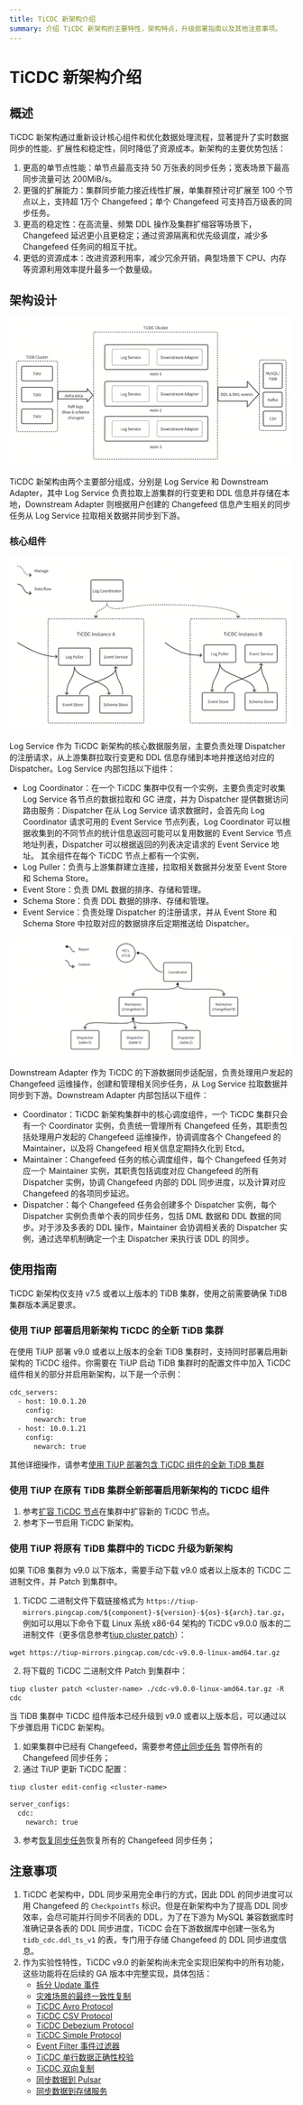 ```yaml
---
title: TiCDC 新架构介绍
summary: 介绍 TiCDC 新架构的主要特性，架构特点，升级部署指南以及其他注意事项。
---
```


# TiCDC 新架构介绍

## 概述

TiCDC 新架构通过重新设计核心组件和优化数据处理流程，显著提升了实时数据同步的性能、扩展性和稳定性，同时降低了资源成本。新架构的主要优势包括：
1. 更高的单节点性能：单节点最高支持 50 万张表的同步任务；宽表场景下最高同步流量可达 200MiB/s。
2. 更强的扩展能力：集群同步能力接近线性扩展，单集群预计可扩展至 100 个节点以上，支持超 1万个 Changefeed；单个 Changefeed 可支持百万级表的同步任务。
3. 更高的稳定性：在高流量、频繁 DDL 操作及集群扩缩容等场景下，Changefeed 延迟更小且更稳定；通过资源隔离和优先级调度，减少多 Changefeed 任务间的相互干扰。
4. 更低的资源成本：改进资源利用率，减少冗余开销，典型场景下 CPU、内存等资源利用效率提升最多一个数量级。

## 架构设计

![TiCDC New Architecture](/media/ticdc/ticdc-new-architecture-1.jpg)

TiCDC 新架构由两个主要部分组成，分别是 Log Service 和 Downstream Adapter，其中 Log Service 负责拉取上游集群的行变更和 DDL 信息并存储在本地，Downstream Adapter 则根据用户创建的 Changefeed 信息产生相关的同步任务从 Log Service 拉取相关数据并同步到下游。

### 核心组件

![TiCDC New Architecture](/media/ticdc/ticdc-new-architecture-2.jpg)

Log Service 作为 TiCDC 新架构的核心数据服务层，主要负责处理 Dispatcher 的注册请求，从上游集群拉取行变更和 DDL 信息存储到本地并推送给对应的 Dispatcher。Log Service 内部包括以下组件：
- Log Coordinator：在一个 TiCDC 集群中仅有一个实例，主要负责定时收集 Log Service 各节点的数据拉取和 GC 进度，并为 Dispatcher 提供数据访问路由服务：Dispatcher 在从 Log Service 请求数据时，会首先向 Log Coordinator 请求可用的 Event Service 节点列表，Log Coordinator 可以根据收集到的不同节点的统计信息返回可能可以复用数据的 Event Service 节点地址列表，Dispatcher 可以根据返回的列表决定请求的 Event Service 地址。
其余组件在每个 TiCDC 节点上都有一个实例，
- Log Puller：负责与上游集群建立连接，拉取相关数据并分发至 Event Store 和 Schema Store。
- Event Store：负责 DML 数据的排序、存储和管理。
- Schema Store：负责 DDL 数据的排序、存储和管理。
- Event Service：负责处理 Dispatcher 的注册请求，并从 Event Store 和 Schema Store 中拉取对应的数据排序后定期推送给 Dispatcher。

![TiCDC New Architecture](/media/ticdc/ticdc-new-architecture-3.jpg)

Downstream Adapter 作为 TiCDC 的下游数据同步适配层，负责处理用户发起的 Changefeed 运维操作，创建和管理相关同步任务，从 Log Service 拉取数据并同步到下游。Downstream Adapter 内部包括以下组件：
- Coordinator：TiCDC 新架构集群中的核心调度组件，一个 TiCDC 集群只会有一个 Coordinator 实例，负责统一管理所有 Changefeed 任务，其职责包括处理用户发起的 Changefeed 运维操作，协调调度各个 Changefeed 的 Maintainer，以及将 Changefeed 相关信息定期持久化到 Etcd。
- Maintainer：Changefeed 任务的核心调度组件，每个 Changefeed 任务对应一个 Maintainer 实例，其职责包括调度对应 Changefeed 的所有 Dispatcher 实例，协调 Changefeed 内部的 DDL 同步进度，以及计算对应 Changefeed 的各项同步延迟。
- Dispatcher：每个 Changefeed 任务会创建多个 Dispatcher 实例，每个 Dispatcher 实例负责单个表的同步任务，包括 DML 数据和 DDL 数据的同步。对于涉及多表的 DDL 操作，Maintainer 会协调相关表的 Dispatcher 实例，通过选举机制确定一个主 Dispatcher 来执行该 DDL 的同步。

## 使用指南

TiCDC 新架构仅支持 v7.5 或者以上版本的 TiDB 集群，使用之前需要确保 TiDB 集群版本满足要求。

### 使用 TiUP 部署启用新架构 TiCDC 的全新 TiDB 集群

在使用 TiUP 部署 v9.0 或者以上版本的全新 TiDB 集群时，支持同时部署启用新架构的 TiCDC 组件。你需要在 TiUP 启动 TiDB 集群时的配置文件中加入 TiCDC 组件相关的部分并启用新架构，以下是一个示例：

```shell
cdc_servers:
  - host: 10.0.1.20
    config:
      newarch: true
  - host: 10.0.1.21
    config:
      newarch: true
```

其他详细操作，请参考[使用 TiUP 部署包含 TiCDC 组件的全新 TiDB 集群](/ticdc/deploy-ticdc.md#使用-tiup-部署包含-ticdc-组件的全新-tidb-集群)

### 使用 TiUP 在原有 TiDB 集群全新部署启用新架构的 TiCDC 组件

1. 参考[扩容 TiCDC 节点](/scale-tidb-using-tiup.md#扩容-ticdc-节点)在集群中扩容新的 TiCDC 节点。
2. 参考下一节启用 TiCDC 新架构。

### 使用 TiUP 将原有 TiDB 集群中的 TiCDC 升级为新架构

如果 TiDB 集群为 v9.0 以下版本，需要手动下载 v9.0 或者以上版本的 TiCDC 二进制文件，并 Patch 到集群中。

1. TiCDC 二进制文件下载链接格式为 `https://tiup-mirrors.pingcap.com/${component}-${version}-${os}-${arch}.tar.gz`，例如可以用以下命令下载 Linux 系统 x86-64 架构的 TiCDC v9.0.0 版本的二进制文件（更多信息参考[tiup cluster patch](/tiup/tiup-component-cluster-patch.md)）：

```shell
wget https://tiup-mirrors.pingcap.com/cdc-v9.0.0-linux-amd64.tar.gz
```

2. 将下载的 TiCDC 二进制文件 Patch 到集群中：

```shell
tiup cluster patch <cluster-name> ./cdc-v9.0.0-linux-amd64.tar.gz -R cdc
```

当 TiDB 集群中 TiCDC 组件版本已经升级到 v9.0 或者以上版本后，可以通过以下步骤启用 TiCDC 新架构。

1. 如果集群中已经有 Changefeed，需要参考[停止同步任务](/ticdc/ticdc-manage-changefeed.md#停止同步任务) 暂停所有的 Changefeed 同步任务；
2. 通过 TiUP 更新 TiCDC 配置：

```shell
tiup cluster edit-config <cluster-name>
```

```shell
server_configs:
  cdc:
    newarch: true
```

3. 参考[恢复同步任务](/ticdc/ticdc-manage-changefeed.md#恢复同步任务)恢复所有的 Changefeed 同步任务；

## 注意事项

1. TiCDC 老架构中，DDL 同步采用完全串行的方式，因此 DDL 的同步进度可以用 Changefeed 的 `CheckpointTs` 标识。但是在新架构中为了提高 DDL 同步效率，会尽可能并行同步不同表的 DDL，为了在下游为 MySQL 兼容数据库时准确记录各表的 DDL 同步进度，TiCDC 会在下游数据库中创建一张名为 `tidb_cdc.ddl_ts_v1` 的表，专门用于存储 Changefeed 的 DDL 同步进度信息。
2. 作为实验性特性，TiCDC v9.0 的新架构尚未完全实现旧架构中的所有功能，这些功能将在后续的 GA 版本中完整实现，具体包括：
    - [拆分 Update 事件](/ticdc/ticdc-split-update-behavior.md)
    - [灾难场景的最终一致性复制](/ticdc/ticdc-sink-to-mysql.md#灾难场景的最终一致性复制)
    - [TiCDC Avro Protocol](/ticdc/ticdc-avro-protocol.md)
    - [TiCDC CSV Protocol](/ticdc/ticdc-csv.md)
    - [TiCDC Debezium Protocol](/ticdc/ticdc-debezium.md)
    - [TiCDC Simple Protocol](/ticdc/ticdc-simple-protocol.md)
    - [Event Filter 事件过滤器](/ticdc/ticdc-filter.md#event-filter-事件过滤器-从-v620-版本开始引入)
    - [TiCDC 单行数据正确性校验](/ticdc/ticdc-integrity-check.md)
    - [TiCDC 双向复制](/ticdc/ticdc-bidirectional-replication.md)
    - [同步数据到 Pulsar](/ticdc/ticdc-sink-to-pulsar.md)
    - [同步数据到存储服务](/ticdc/ticdc-sink-to-cloud-storage.md)
    